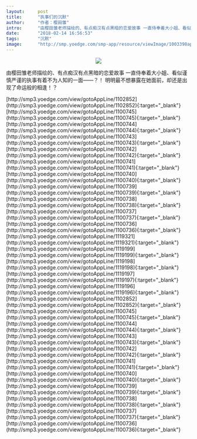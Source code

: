 ```yaml
---
layout:     post
title:      "执事们的沉默"
author:     "作者：樱田雏"
intro:      "由樱田雏老师描绘的、有点痴汉有点黑暗的恋爱故事 一直侍奉着大小姐、看似谨慎严谨的执事有着不为人知的一面——？！ 明明最不想暴露在她面前，却还是出现了命运般的相逢！？"
date:       "2018-02-14 16:56:53"
tags:       "沉默"
image:      "http://smp.yoedge.com/smp-app/resource/viewImage/1003398appline.png"
---
```

<div style="text-align: center">
<p><img src="http://smp.yoedge.com/smp-app/resource/viewImage/1003398appline.png"/></p>
</div>
<p class="post-meta">
<span>由樱田雏老师描绘的、有点痴汉有点黑暗的恋爱故事 一直侍奉着大小姐、看似谨慎严谨的执事有着不为人知的一面——？！ 明明最不想暴露在她面前，却还是出现了命运般的相逢！？</span>
</p>
[http://smp3.yoedge.com/view/gotoAppLine/1102852](http://smp3.yoedge.com/view/gotoAppLine/1102852){:target="_blank"}
[http://smp3.yoedge.com/view/gotoAppLine/1100745](http://smp3.yoedge.com/view/gotoAppLine/1100745){:target="_blank"}
[http://smp3.yoedge.com/view/gotoAppLine/1100744](http://smp3.yoedge.com/view/gotoAppLine/1100744){:target="_blank"}
[http://smp3.yoedge.com/view/gotoAppLine/1100743](http://smp3.yoedge.com/view/gotoAppLine/1100743){:target="_blank"}
[http://smp3.yoedge.com/view/gotoAppLine/1100742](http://smp3.yoedge.com/view/gotoAppLine/1100742){:target="_blank"}
[http://smp3.yoedge.com/view/gotoAppLine/1100741](http://smp3.yoedge.com/view/gotoAppLine/1100741){:target="_blank"}
[http://smp3.yoedge.com/view/gotoAppLine/1100740](http://smp3.yoedge.com/view/gotoAppLine/1100740){:target="_blank"}
[http://smp3.yoedge.com/view/gotoAppLine/1100739](http://smp3.yoedge.com/view/gotoAppLine/1100739){:target="_blank"}
[http://smp3.yoedge.com/view/gotoAppLine/1100738](http://smp3.yoedge.com/view/gotoAppLine/1100738){:target="_blank"}
[http://smp3.yoedge.com/view/gotoAppLine/1100737](http://smp3.yoedge.com/view/gotoAppLine/1100737){:target="_blank"}
[http://smp3.yoedge.com/view/gotoAppLine/1100736](http://smp3.yoedge.com/view/gotoAppLine/1100736){:target="_blank"}
[http://smp3.yoedge.com/view/gotoAppLine/1119321](http://smp3.yoedge.com/view/gotoAppLine/1119321){:target="_blank"}
[http://smp3.yoedge.com/view/gotoAppLine/1119199](http://smp3.yoedge.com/view/gotoAppLine/1119199){:target="_blank"}
[http://smp3.yoedge.com/view/gotoAppLine/1119198](http://smp3.yoedge.com/view/gotoAppLine/1119198){:target="_blank"}
[http://smp3.yoedge.com/view/gotoAppLine/1119197](http://smp3.yoedge.com/view/gotoAppLine/1119197){:target="_blank"}
[http://smp3.yoedge.com/view/gotoAppLine/1119196](http://smp3.yoedge.com/view/gotoAppLine/1119196){:target="_blank"}
[http://smp3.yoedge.com/view/gotoAppLine/1102852](http://smp3.yoedge.com/view/gotoAppLine/1102852){:target="_blank"}
[http://smp3.yoedge.com/view/gotoAppLine/1100745](http://smp3.yoedge.com/view/gotoAppLine/1100745){:target="_blank"}
[http://smp3.yoedge.com/view/gotoAppLine/1100744](http://smp3.yoedge.com/view/gotoAppLine/1100744){:target="_blank"}
[http://smp3.yoedge.com/view/gotoAppLine/1100743](http://smp3.yoedge.com/view/gotoAppLine/1100743){:target="_blank"}
[http://smp3.yoedge.com/view/gotoAppLine/1100742](http://smp3.yoedge.com/view/gotoAppLine/1100742){:target="_blank"}
[http://smp3.yoedge.com/view/gotoAppLine/1100741](http://smp3.yoedge.com/view/gotoAppLine/1100741){:target="_blank"}
[http://smp3.yoedge.com/view/gotoAppLine/1100740](http://smp3.yoedge.com/view/gotoAppLine/1100740){:target="_blank"}
[http://smp3.yoedge.com/view/gotoAppLine/1100739](http://smp3.yoedge.com/view/gotoAppLine/1100739){:target="_blank"}
[http://smp3.yoedge.com/view/gotoAppLine/1100738](http://smp3.yoedge.com/view/gotoAppLine/1100738){:target="_blank"}
[http://smp3.yoedge.com/view/gotoAppLine/1100737](http://smp3.yoedge.com/view/gotoAppLine/1100737){:target="_blank"}
[http://smp3.yoedge.com/view/gotoAppLine/1100736](http://smp3.yoedge.com/view/gotoAppLine/1100736){:target="_blank"}


